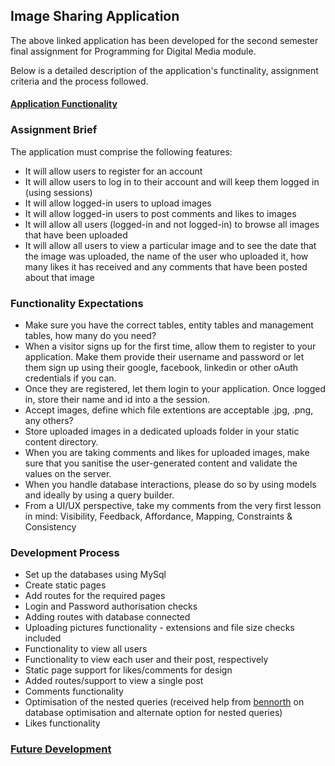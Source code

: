 ## Image Sharing Application

The above linked application has been developed for the second semester final assignment for Programming for Digital Media module.

Below is a detailed description of the application's functinality, assignment criteria and the process followed.

#### [Application Functionality](https://github.com/hyang-gi/image-share-app/blob/main/functionality.md)

### Assignment Brief

The application must comprise the following features:

* It will allow users to register for an account
* It will allow users to log in to their account and will keep them logged in (using sessions)
* It will allow logged-in users to upload images
* It will allow logged-in users to post comments and likes to images
* It will allow all users (logged-in and not logged-in) to browse all images that have been uploaded
* It will allow all users to view a particular image and to see the date that the image was uploaded, the name of the user who uploaded it, how many likes it has received and any comments that have been posted about that image

### Functionality Expectations

* Make sure you have the correct tables, entity tables and management tables, how many do you need?
* When a visitor signs up for the first time, allow them to register to your application. Make them provide their username and password or let them sign up using their google, facebook, linkedin or other oAuth credentials if you can.
* Once they are registered, let them login to your application. Once logged in, store their name and id into a the session.
* Accept images, define which file extentions are acceptable .jpg, .png, any others?
* Store uploaded images in a dedicated uploads folder in your static content directory.
* When you are taking comments and likes for uploaded images, make sure that you sanitise the user-generated content and validate the values on the server.
* When you handle database interactions, please do so by using models and ideally by using a query builder.
* From a UI/UX perspective, take my comments from the very first lesson in mind:  Visibility, Feedback, Affordance, Mapping, Constraints & Consistency


### Development Process

* Set up the databases using MySql
* Create static pages 
* Add routes for the required pages
* Login and Password authorisation checks
* Adding routes with database connected 
* Uploading pictures functionality - extensions and file size checks included
* Functionality to view all users
* Functionality to view each user and their post, respectively
* Static page support for likes/comments for design 
* Added routes/support to view a single post 
* Comments functionality 
* Optimisation of the nested queries (received help from [bennorth](https://github.com/bennorth) on database optimisation and alternate option for nested queries)
* Likes functionality

### [Future Development](https://github.com/hyang-gi/image-share-app/issues?q=is%3Aissue+is%3Aopen+label%3Aenhancement)

